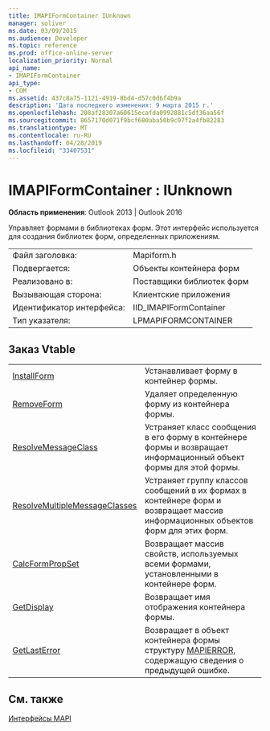 ```yaml
---
title: IMAPIFormContainer IUnknown
manager: soliver
ms.date: 03/09/2015
ms.audience: Developer
ms.topic: reference
ms.prod: office-online-server
localization_priority: Normal
api_name:
- IMAPIFormContainer
api_type:
- COM
ms.assetid: 437c8a75-1121-4919-8bd4-d57c0d6f4b9a
description: 'Дата последнего изменения: 9 марта 2015 г.'
ms.openlocfilehash: 208af28307a60615ecafda0992881c5df36aa56f
ms.sourcegitcommit: 8657170d071f9bcf680aba50b9c07f2a4fb82283
ms.translationtype: MT
ms.contentlocale: ru-RU
ms.lasthandoff: 04/28/2019
ms.locfileid: "33407531"
---
```

# <a name="imapiformcontainer--iunknown"></a>IMAPIFormContainer : IUnknown

  
  
**Область применения**: Outlook 2013 | Outlook 2016 
  
Управляет формами в библиотеках форм. Этот интерфейс используется для создания библиотек форм, определенных приложениям. 
  
|||
|:-----|:-----|
|Файл заголовка:  <br/> |Mapiform.h  <br/> |
|Подвергается:  <br/> |Объекты контейнера форм  <br/> |
|Реализовано в:  <br/> |Поставщики библиотек форм  <br/> |
|Вызывающая сторона:  <br/> |Клиентские приложения  <br/> |
|Идентификатор интерфейса:  <br/> |IID_IMAPIFormContainer  <br/> |
|Тип указателя:  <br/> |LPMAPIFORMCONTAINER  <br/> |
   
## <a name="vtable-order"></a>Заказ Vtable

|||
|:-----|:-----|
|[InstallForm](imapiformcontainer-installform.md) <br/> |Устанавливает форму в контейнер формы.  <br/> |
|[RemoveForm](imapiformcontainer-removeform.md) <br/> |Удаляет определенную форму из контейнера формы.  <br/> |
|[ResolveMessageClass](imapiformcontainer-resolvemessageclass.md) <br/> |Устраняет класс сообщения в его форму в контейнере формы и возвращает информационный объект формы для этой формы.  <br/> |
|[ResolveMultipleMessageClasses](imapiformcontainer-resolvemultiplemessageclasses.md) <br/> |Устраняет группу классов сообщений в их формах в контейнере форм и возвращает массив информационных объектов форм для этих форм.  <br/> |
|[CalcFormPropSet](imapiformcontainer-calcformpropset.md) <br/> |Возвращает массив свойств, используемых всеми формами, установленными в контейнере форм.  <br/> |
|[GetDisplay](imapiformcontainer-getdisplay.md) <br/> |Возвращает имя отображения контейнера формы.  <br/> |
|[GetLastError](imapiformcontainer-getlasterror.md) <br/> |Возвращает в объект контейнера формы структуру [MAPIERROR,](mapierror.md) содержащую сведения о предыдущей ошибке.  <br/> |
   
## <a name="see-also"></a>См. также



[Интерфейсы MAPI](mapi-interfaces.md)

